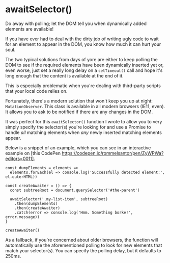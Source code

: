 # awaitSelector()
Do away with polling; let the DOM tell you when dynamically added elements are available!

If you have ever had to deal with the dirty job of writing ugly code to wait for an element to appear in the DOM, you know how much it can hurt your soul.

The two typical solutions from days of yore are either to keep polling the DOM to see if the required elements have been dynamically inserted yet or, even worse, just set a really long delay on a `setTimeout()` call and hope it's long enough that the content is available at the end of it.

This is especially problematic when you're dealing with third-party scripts that your local code relies on.

Fortunately, there's a modern solution that won't keep you up at night: `MutationObserver`. This class is available in all modern browsers (IE11, even). It allows you to ask to be notified if there are any changes in the DOM.

It was perfect for this `awaitSelector()` function I wrote to allow you to very simply specify the selector(s) you're looking for and use a Promise to handle *all* matching elements when *any* newly inserted matching elements appear.

Below is a snippet of an example, which you can see in an interactive example on [this CodePen https://codepen.io/rommelsantor/pen/ZyWPWa?editors=0011].

```
const dumpElements = elements =>
  elements.forEach(el => console.log('Successfully detected element:', el.outerHTML))

const createAwaiter = () => {
  const subtreeRoot = document.querySelector('#the-parent')
  
  awaitSelector('.my-list-item', subtreeRoot)
    .then(dumpElements)
    .then(createAwaiter)
    .catch(error => console.log('Hmm. Something borke!', error.message))
}

createAwaiter()
```

As a fallback, if you're concerned about older browsers, the function will automatically use the aforementioned polling to look for new elements that match your selector(s). You can specify the polling delay, but it defaults to 250ms.
